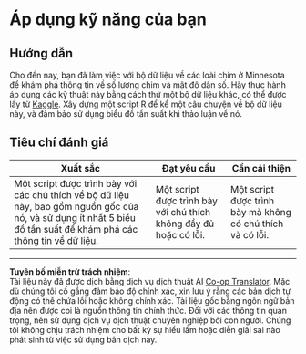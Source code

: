 <!--
CO_OP_TRANSLATOR_METADATA:
{
  "original_hash": "a233d542512136c4dd29aad38ca0175f",
  "translation_date": "2025-08-28T18:36:43+00:00",
  "source_file": "3-Data-Visualization/R/10-visualization-distributions/assignment.md",
  "language_code": "vi"
}
-->
# Áp dụng kỹ năng của bạn

## Hướng dẫn

Cho đến nay, bạn đã làm việc với bộ dữ liệu về các loài chim ở Minnesota để khám phá thông tin về số lượng chim và mật độ dân số. Hãy thực hành áp dụng các kỹ thuật này bằng cách thử một bộ dữ liệu khác, có thể được lấy từ [Kaggle](https://www.kaggle.com/). Xây dựng một script R để kể một câu chuyện về bộ dữ liệu này, và đảm bảo sử dụng biểu đồ tần suất khi thảo luận về nó.

## Tiêu chí đánh giá

Xuất sắc | Đạt yêu cầu | Cần cải thiện
--- | --- | --- |
Một script được trình bày với các chú thích về bộ dữ liệu này, bao gồm nguồn gốc của nó, và sử dụng ít nhất 5 biểu đồ tần suất để khám phá các thông tin về dữ liệu. | Một script được trình bày với chú thích không đầy đủ hoặc có lỗi. | Một script được trình bày mà không có chú thích và có lỗi.

---

**Tuyên bố miễn trừ trách nhiệm**:  
Tài liệu này đã được dịch bằng dịch vụ dịch thuật AI [Co-op Translator](https://github.com/Azure/co-op-translator). Mặc dù chúng tôi cố gắng đảm bảo độ chính xác, xin lưu ý rằng các bản dịch tự động có thể chứa lỗi hoặc không chính xác. Tài liệu gốc bằng ngôn ngữ bản địa nên được coi là nguồn thông tin chính thức. Đối với các thông tin quan trọng, nên sử dụng dịch vụ dịch thuật chuyên nghiệp bởi con người. Chúng tôi không chịu trách nhiệm cho bất kỳ sự hiểu lầm hoặc diễn giải sai nào phát sinh từ việc sử dụng bản dịch này.